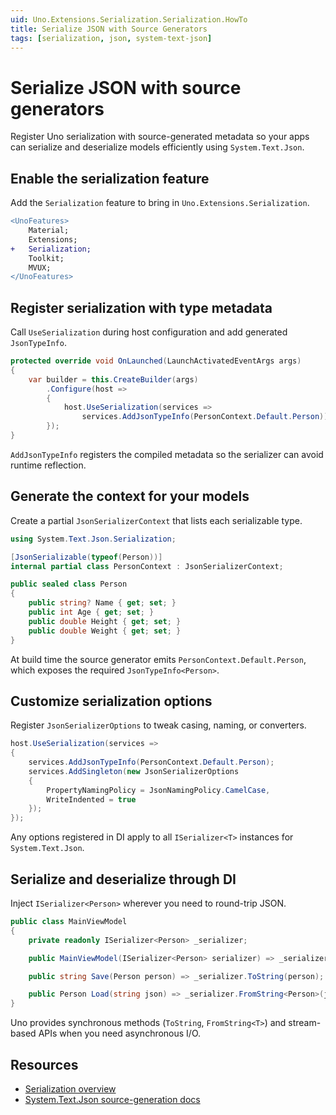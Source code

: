 ```yaml
---
uid: Uno.Extensions.Serialization.Serialization.HowTo
title: Serialize JSON with Source Generators
tags: [serialization, json, system-text-json]
---
```

# Serialize JSON with source generators

Register Uno serialization with source-generated metadata so your apps can serialize and deserialize models efficiently using `System.Text.Json`.

## Enable the serialization feature

Add the `Serialization` feature to bring in `Uno.Extensions.Serialization`.

```diff
<UnoFeatures>
    Material;
    Extensions;
+   Serialization;
    Toolkit;
    MVUX;
</UnoFeatures>
```

## Register serialization with type metadata

Call `UseSerialization` during host configuration and add generated `JsonTypeInfo`.

```csharp
protected override void OnLaunched(LaunchActivatedEventArgs args)
{
    var builder = this.CreateBuilder(args)
        .Configure(host =>
        {
            host.UseSerialization(services =>
                services.AddJsonTypeInfo(PersonContext.Default.Person));
        });
}
```

`AddJsonTypeInfo` registers the compiled metadata so the serializer can avoid runtime reflection.

## Generate the context for your models

Create a partial `JsonSerializerContext` that lists each serializable type.

```csharp
using System.Text.Json.Serialization;

[JsonSerializable(typeof(Person))]
internal partial class PersonContext : JsonSerializerContext;

public sealed class Person
{
    public string? Name { get; set; }
    public int Age { get; set; }
    public double Height { get; set; }
    public double Weight { get; set; }
}
```

At build time the source generator emits `PersonContext.Default.Person`, which exposes the required `JsonTypeInfo<Person>`.

## Customize serialization options

Register `JsonSerializerOptions` to tweak casing, naming, or converters.

```csharp
host.UseSerialization(services =>
{
    services.AddJsonTypeInfo(PersonContext.Default.Person);
    services.AddSingleton(new JsonSerializerOptions
    {
        PropertyNamingPolicy = JsonNamingPolicy.CamelCase,
        WriteIndented = true
    });
});
```

Any options registered in DI apply to all `ISerializer<T>` instances for `System.Text.Json`.

## Serialize and deserialize through DI

Inject `ISerializer<Person>` wherever you need to round-trip JSON.

```csharp
public class MainViewModel
{
    private readonly ISerializer<Person> _serializer;

    public MainViewModel(ISerializer<Person> serializer) => _serializer = serializer;

    public string Save(Person person) => _serializer.ToString(person);

    public Person Load(string json) => _serializer.FromString<Person>(json);
}
```

Uno provides synchronous methods (`ToString`, `FromString<T>`) and stream-based APIs when you need asynchronous I/O.

## Resources

- [Serialization overview](xref:Uno.Extensions.Serialization.Overview)
- [System.Text.Json source-generation docs](https://learn.microsoft.com/dotnet/standard/serialization/system-text-json-source-generation)
